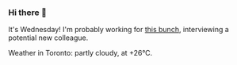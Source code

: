 ### Hi there :wave:

It's Wednesday! I'm probably working for [this bunch](https://github.com/kohofinancial), interviewing a potential new colleague.

Weather in Toronto: partly cloudy, at +26°C.
